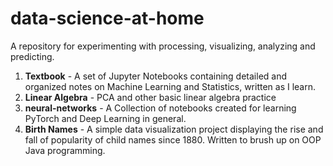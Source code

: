 # data-science-at-home
A repository for experimenting with processing, visualizing, analyzing and predicting. 

1. __Textbook__ - A set of Jupyter Notebooks containing detailed and organized notes on Machine Learning and Statistics, written as I learn. 
2. __Linear Algebra__ - PCA and other basic linear algebra practice
3. __neural-networks__ - A Collection of notebooks created for learning PyTorch and Deep Learning in general.
4. __Birth Names__ - A simple data visualization project displaying the rise and fall of popularity of child names since 1880. Written to brush up on OOP Java programming. 
